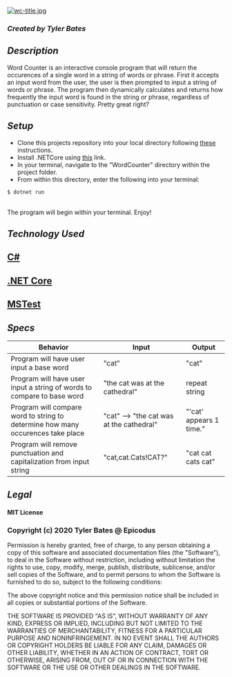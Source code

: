 [![wc-title.jpg](https://i.postimg.cc/JnGC5JPf/wc-title.jpg)](https://postimg.cc/KkSWZKXf)

### _Created by Tyler Bates_

## _Description_

Word Counter is an interactive console program that will return the occurences of a single word in a string of words or phrase. First it accepts an input word from the user, the user is then prompted to input a string of words or phrase. The program then dynamically calculates and returns how frequently the input word is found in the string or phrase, regardless of punctuation or case sensitivity. Pretty great right?

## _Setup_

- Clone this projects repository into your local directory following <a href="https://www.linode.com/docs/development/version-control/how-to-install-git-and-clone-a-github-repository/">these</a> instructions.<br>
- Install .NETCore using <a href="https://docs.microsoft.com/en-us/dotnet/core/install/runtime?pivots=os-windows">this</a> link.<br>
- In your terminal, navigate to the "WordCounter" directory within the project folder.<br>
- From within this directory, enter the following into your terminal:<br>
```
$ dotnet run
```
<br>
The program will begin within your terminal. Enjoy!

## _Technology Used_

## <a href="https://en.wikipedia.org/wiki/C_Sharp_%28programming_language%29">C#</a>
## <a href="https://en.wikipedia.org/wiki/.NET_Core">.NET Core</a>
## <a href="https://en.wikipedia.org/wiki/Visual_Studio_Unit_Testing_Framework">MSTest</a>

## _Specs_

|Behavior|Input|Output|
|-----|-----|-----|
|Program will have user input a base word|"cat"|"cat"|
|Program will have user input a string of words to compare to base word|"the cat was at the cathedral"|repeat string|
|Program will compare word to string to determine how many occurences take place|"cat" --> "the cat was at the cathedral"|"'cat' appears 1 time."|
|Program will remove punctuation and capitalization from input string|"cat,cat.Cats!CAT?"|"cat cat cats cat"|


## _Legal_

#### MIT License

### Copyright (c) 2020 Tyler Bates @ Epicodus

Permission is hereby granted, free of charge, to any person obtaining a copy
of this software and associated documentation files (the "Software"), to deal
in the Software without restriction, including without limitation the rights
to use, copy, modify, merge, publish, distribute, sublicense, and/or sell
copies of the Software, and to permit persons to whom the Software is
furnished to do so, subject to the following conditions:

The above copyright notice and this permission notice shall be included in all
copies or substantial portions of the Software.

THE SOFTWARE IS PROVIDED "AS IS", WITHOUT WARRANTY OF ANY KIND, EXPRESS OR
IMPLIED, INCLUDING BUT NOT LIMITED TO THE WARRANTIES OF MERCHANTABILITY,
FITNESS FOR A PARTICULAR PURPOSE AND NONINFRINGEMENT. IN NO EVENT SHALL THE
AUTHORS OR COPYRIGHT HOLDERS BE LIABLE FOR ANY CLAIM, DAMAGES OR OTHER
LIABILITY, WHETHER IN AN ACTION OF CONTRACT, TORT OR OTHERWISE, ARISING FROM,
OUT OF OR IN CONNECTION WITH THE SOFTWARE OR THE USE OR OTHER DEALINGS IN THE
SOFTWARE.
